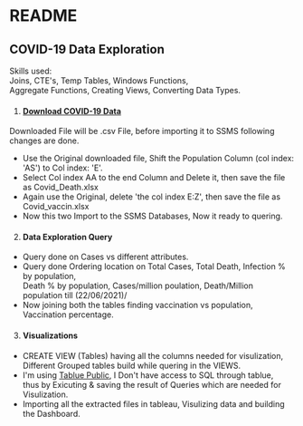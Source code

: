 # README 
 
## COVID-19 Data Exploration

Skills used: </br>
Joins, CTE's, Temp Tables, Windows Functions, </br>
Aggregate Functions, Creating Views, Converting Data Types.

1) #### [**Download COVID-19 Data**](https://ourworldindata.org/covid-cases)</br>
Downloaded File will be .csv File, before importing it to SSMS following changes are done.</br>
- Use the Original downloaded file, Shift the Population Column (col index: 'AS') to Col index: 'E'. 
- Select Col index AA to the end Column and Delete it, then save the file as Covid_Death.xlsx </br>
- Again use the Original, delete 'the col index E:Z', then save the file as Covid_vaccin.xlsx </br>
- Now this two Import to the SSMS Databases, Now it ready to quering.</br>

2) #### **Data Exploration Query**</br>
- Query done on Cases vs different attributes.</br>
- Query done Ordering location on Total Cases, Total Death, Infection % by population,</br>
Death % by population, Cases/million poulation, Death/Million population till (22/06/2021)/</br>
- Now joining both the tables finding vaccination vs population, Vaccination percentage.</br>

3) #### **Visualizations**
- CREATE VIEW (Tables) having all the columns needed for visulization,</br>
Different Grouped tables build while quering in the VIEWS.
- I'm using [Tablue Public](https://public.tableau.com/profile/nilesh.gupta1630#!/), I Don't have access to SQL through tablue,</br>
thus by Exicuting & saving the result of Queries which are needed for Visulization.
- Importing all the extracted files in tableau, Visulizing data and building the Dashboard.</br>